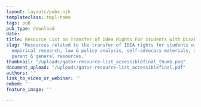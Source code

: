 ```yaml
---
layout: layouts/pubs.njk
templateclass: tmpl-home
tags: pub
pub_type: download
date: 
title: Resource List on Transfer of Idea Rights For Students with Disabilities
slug: 'Resources related to the transfer of IDEA rights for students with disabilities:
  empirical research, law & policy analysis, self-advocacy materials, and professional,
  parent & general resources.'
thumbnail: "/uploads/gator-resource-list_accessiblefinal_thumb.png"
document_upload: "/uploads/gator-resource-list_accessiblefinal.pdf"
authors: ''
link_to_video_or_webinar: ''
embed: ''
feature_image: ''

---
```

